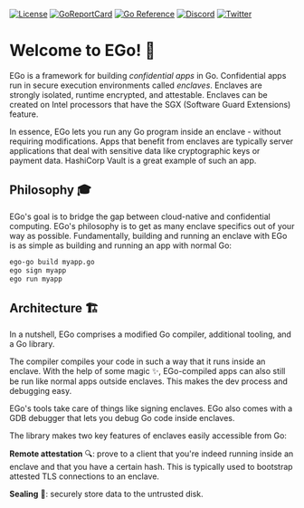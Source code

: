 <div class="shields">

[![License](https://img.shields.io/github/license/edgelesssys/ego)](https://github.com/edgelesssys/ego/blob/master/LICENSE)
[![GoReportCard](https://goreportcard.com/badge/github.com/edgelesssys/ego)](https://goreportcard.com/report/github.com/edgelesssys/ego)
[![Go Reference](https://pkg.go.dev/badge/github.com/edgelesssys/ego.svg)](https://pkg.go.dev/github.com/edgelesssys/ego)
[![Discord](https://img.shields.io/discord/823900998606651454?label=chat%20on%20discord)](https://discord.gg/rH8QTH56JN)
[![Twitter](https://img.shields.io/twitter/follow/EdgelessSystems)](https://twitter.com/EdgelessSystems)

</div>

# Welcome to EGo! 🎉

EGo is a framework for building *confidential apps* in Go. Confidential apps run in secure execution environments called *enclaves*. Enclaves are strongly isolated, runtime encrypted, and attestable. Enclaves can be created on Intel processors that have the SGX (Software Guard Extensions) feature.

In essence, EGo lets you run any Go program inside an enclave - without requiring modifications. Apps that benefit from enclaves are typically server applications that deal with sensitive data like cryptographic keys or payment data. HashiCorp Vault is a great example of such an app.

## Philosophy 🎓

EGo's goal is to bridge the gap between cloud-native and confidential computing. EGo's philosophy is to get as many enclave specifics out of your way as possible. Fundamentally, building and running an enclave with EGo is as simple as building and running an app with normal Go:

```bash
ego-go build myapp.go
ego sign myapp
ego run myapp
```

## Architecture 🏗

In a nutshell, EGo comprises a modified Go compiler, additional tooling, and a Go library.

The compiler compiles your code in such a way that it runs inside an enclave. With the help of some magic ✨, EGo-compiled apps can also still be run like normal apps outside enclaves. This makes the dev process and debugging easy.

EGo's tools take care of things like signing enclaves. EGo also comes with a GDB debugger that lets you debug Go code inside enclaves.

The library makes two key features of enclaves easily accessible from Go:

**Remote attestation** 🔍: prove to a client that you're indeed running inside an enclave and that you have a certain hash. This is typically used to bootstrap attested TLS connections to an enclave.

**Sealing** 📧: securely store data to the untrusted disk.
